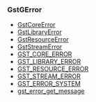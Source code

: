 ### GstGError

* [GstCoreError]()
* [GstLibraryError]()
* [GstResourceError]()
* [GstStreamError]()
* [GST_CORE_ERROR]()
* [GST_LIBRARY_ERROR]()
* [GST_RESOURCE_ERROR]()
* [GST_STREAM_ERROR]()
* [GST_ERROR_SYSTEM]()
* [gst_error_get_message]()
